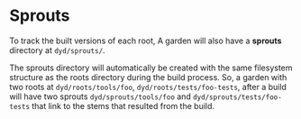 # Sprouts

To track the built versions of each root, A garden will also have a **sprouts** directory at `dyd/sprouts/`.

The sprouts directory will automatically be created with the same filesystem structure as the roots directory during the build process.  So, a garden with two roots at `dyd/roots/tools/foo`, `dyd/roots/tests/foo-tests`, after a build will have two sprouts `dyd/sprouts/tools/foo` and `dyd/sprouts/tests/foo-tests` that link to the stems that resulted from the build.